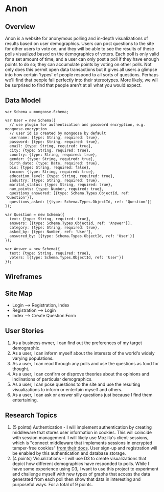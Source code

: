 # Anon

## Overview
Anon is a website for anonymous polling and in-depth visualizations of results based on user demographics. Users can post questions to the site for other users to vote on, and they will be able to see the results of these polls visualized based on the demographics of voters. Each poll is only valid for a set amount of time, and a user can only post a poll if they have enough points to do so; they can accumulate points by voting on other polls. Not only does this permit open data transactions but it gives all users a glimpse into how certain 'types' of people respond to all sorts of questions. Perhaps we'll find that people fall perfectly into their stereotypes. More likely, we will be surprised to find that people aren't at all what you would expect.

## Data Model

```
var Schema = mongoose.Schema;

var User = new Schema({
  // use plugin for authentication and password encryption, e.g. mongoose-encryption
  // user id is created by mongoose by default
  username: {type: String, required: true},
  password: {type: String, required: true},
  email: {type: String, required: true},
  city: {type: String, required: true},
  country: {type: String, required: true},
  gender: {type: String, required: true},
  birth_date: {type: Date, required: true},
  bio: {type: String, required: false},
  income: {type: String, required: true},
  education_level: {type: String, required: true},
  industry: {type: String, required: true},
  marital_status: {type: String, required: true},
  num_points: {type: Number, required: true},
  questions_answered: [{type: Schema.Types.ObjectId, ref: 'Question'}],
  questions_asked: [{type: Schema.Types.ObjectId, ref: 'Question'}]
});

var Question = new Schema({
  text: {type: String, required: true},
  answers: [{type: Schema.Types.ObjectId, ref: 'Answer'}],
  category: {type: String, required: true},
  asked_by: {type: Number, ref: 'User'},
  answered_by: [{type: Schema.Types.ObjectId, ref: 'User'}]
});

var Answer = new Schema({
  text: {type: String, required: true},
  voters: [{type: Schema.Types.ObjectId, ref: 'User'}]
});

```

## Wireframes

## Site Map
* Login --> Registration, Index
* Registration --> Login
* Index --> Create Question Form

## User Stories
1. As a business owner, I can find out the preferences of my target demographic. 
2. As a user, I can inform myself about the interests of the world's widely varying populations.
3. As a user, I can read through any polls and use the questions as food for thought.
4. As a user, I can confirm or disprove theories about the opinions and inclinations of particular demographics.
5. As a user, I can pose questions to the site and use the resulting visualizations to inform or entertain myself and others.
7. As a user, I can ask or answer silly questions just because I find them entertaining.

## Research Topics
1. (5 points) Authentication - I will implement authentication by creating middleware that stores user information in cookies. This will coincide with session management. I will likely use Mozilla's client-sessions, which is "connect middleware that implements sessions in encrypted tamper-free cookies" [from their docs](https://github.com/mozilla/node-client-sessions#usage). User sign-up and registration will be enabled by this authentication and database storage.
2. (4 points) Visualizations - I will use D3 to create visualizations that depict how different demographics have responded to polls. While I have some experience using D3, I want to use this project to experiment and challenge myself with new types of graphs that access the data generated from each poll then show that data in interesting and purposeful ways.
For a total of 9 points.
